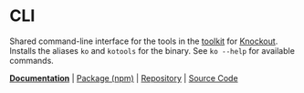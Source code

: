 <!--
---
name: cli
---
-->

# CLI

<!-- @include docs/parts/packages/cli/description.md-->

Shared command-line interface for the tools in the [toolkit] for [Knockout]. Installs the aliases `ko` and `kotools` for the binary. See `ko --help` for available commands.

<!-- /include -->

<!-- @include docs/parts/package-nav.md -->

[**Documentation**](https://knuckles.elsk.dev) | [Package (npm)](https://npmjs.com/package/@knuckles/cli) | [Repository](https://github.com/tscpp/knuckles) | [Source Code](https://github.com/tscpp/knuckles/tree/main/packages/cli)

<!-- /include -->

<!-- @include docs/parts/reference.md -->

[TypeScript]: https://typescriptlang.org
[ESLint]: https://eslint.org
[Knockout]: https://knockoutjs.com
[toolkit]: https://knuckles.elsk.dev

<!-- /include -->
